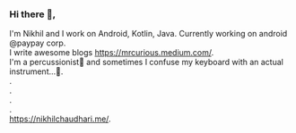 ### Hi there 👋, 
I'm Nikhil and I work on Android, Kotlin, Java. Currently working on android @paypay corp.  
I write awesome blogs https://mrcurious.medium.com/.  
I'm a percussionist🥁 and sometimes I confuse my keyboard with an actual instrument...🤔.  
.  
.  
.  
.  
https://nikhilchaudhari.me/. 
